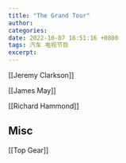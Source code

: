 ```yaml
---
title: "The Grand Tour"
author: 
categories: 
date: 2022-10-07 16:51:16 +0800
tags: 汽车 电视节目
excerpt: 
---
```






[[Jeremy Clarkson]]

[[James May]]

[[Richard Hammond]]







## Misc


[[Top Gear]]




